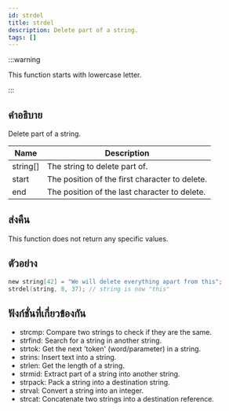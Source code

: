 ```yaml
---
id: strdel
title: strdel
description: Delete part of a string.
tags: []
---
```


:::warning

This function starts with lowercase letter.

:::

## คำอธิบาย

Delete part of a string.

| Name     | Description                                    |
| -------- | ---------------------------------------------- |
| string[] | The string to delete part of.                  |
| start    | The position of the first character to delete. |
| end      | The position of the last character to delete.  |

## ส่งคืน

This function does not return any specific values.

## ตัวอย่าง

```c
new string[42] = "We will delete everything apart from this";
strdel(string, 0, 37); // string is now "this"
```

## ฟังก์ชั่นที่เกี่ยวข้องกัน

- strcmp: Compare two strings to check if they are the same.
- strfind: Search for a string in another string.
- strtok: Get the next 'token' (word/parameter) in a string.
- strins: Insert text into a string.
- strlen: Get the length of a string.
- strmid: Extract part of a string into another string.
- strpack: Pack a string into a destination string.
- strval: Convert a string into an integer.
- strcat: Concatenate two strings into a destination reference.
